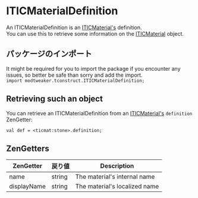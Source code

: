 # ITICMaterialDefinition
An ITICMaterialDefinition is an [ITICMaterial's](/Mods/Modtweaker/TConstruct/Materials/ITICMaterial/) definition.  
You can use this to retrieve some information on the [ITICMaterial](/Mods/Modtweaker/TConstruct/Materials/ITICMaterial/) object.

## パッケージのインポート
It might be required for you to import the package if you encounter any issues, so better be safe than sorry and add the import.  
`import modtweaker.tconstruct.ITICMaterialDefinition;`

## Retrieving such an object

You can retrieve an ITICMaterialDefinition from an [ITICMaterial's](/Mods/Modtweaker/TConstruct/Materials/ITICMaterial/) `definition` ZenGetter:
```zenscript
val def = <ticmat:stone>.definition;
```

## ZenGetters

| ZenGetter   | 戻り値    | Description                   |
| ----------- | ------ | ----------------------------- |
| name        | string | The material's internal name  |
| displayName | string | The material's localized name |
